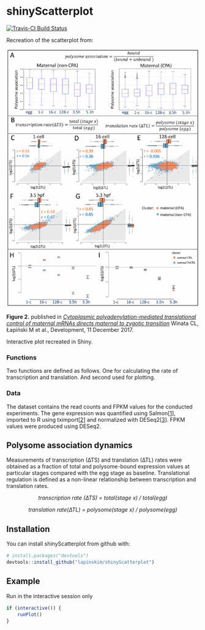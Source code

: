 
<!-- README.md is generated from README.Rmd. Please edit that file -->

# shinyScatterplot

[![Travis-CI Build
Status](https://travis-ci.org/lapinskim/shinyScatterplot.svg?branch=master)](https://travis-ci.org/lapinskim/shinyScatterplot)

Recreation of the scatterplot from:

<center>

![Figure 2](inst/img/figure2.png)

</center>

**Figure 2.** published in [*Cytoplasmic polyadenylation-mediated
translational control of maternal mRNAs directs maternal to zygotic
transition*](http://dev.biologists.org/content/early/2017/12/08/dev.159566)
Winata CL, Łapiński M et al., Development, 11 December 2017.

Interactive plot recreated in Shiny.

### Functions

Two functions are defined as follows. One for calculating the rate of
transcription and translation. And second used for plotting.

### Data

The dataset contains the read counts and FPKM values for the conducted
experiments. The gene expression was quantified using
Salmon\[[1](https://combine-lab.github.io/salmon/)\], imported to R
using tximport\[[2](https://github.com/mikelove/tximport)\] and
normalized with
DESeq2\[[3](https://bioconductor.org/packages/release/bioc/html/DESeq2.html)\].
FPKM values were produced using DESeq2.

## Polysome association dynamics

Measurements of transcription (∆TS) and translation (∆TL) rates were
obtained as a fraction of total and polysome-bound expression values at
particular stages compared with the egg stage as baseline. Translational
regulation is defined as a non-linear relationship between transcription
and translation rates.

<center>

*transcription rate (∆TS) = total(stage x) / total(egg)*

*translation rate(∆TL) = polysome(stage x) / polysome(egg)*

</center>

## Installation

You can install shinyScatterplot from github with:

``` r
# install.packages("devtools")
devtools::install_github("lapinskim/shinyScatterplot")
```

## Example

Run in the interactive session only

``` r
if (interactive()) {
    runPlot()
}
```
